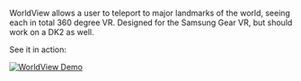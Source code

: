 WorldView allows a user to teleport to major landmarks of the world, seeing each in total 360 degree VR. Designed for the Samsung Gear VR, but should work on a DK2 as well. 

See it in action:

[![WorldView Demo](https://img.youtube.com/vi/8ziYMnagANA/0.jpg)](https://www.youtube.com/watch?v=8ziYMnagANA)
